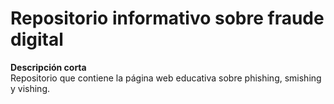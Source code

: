 # Repositorio informativo sobre fraude digital

**Descripción corta**  
Repositorio que contiene la página web educativa sobre phishing, smishing y vishing.
